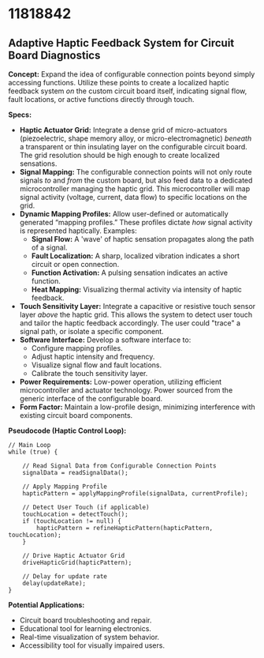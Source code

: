 # 11818842

## Adaptive Haptic Feedback System for Circuit Board Diagnostics

**Concept:** Expand the idea of configurable connection points beyond simply accessing functions. Utilize these points to create a localized haptic feedback system *on* the custom circuit board itself, indicating signal flow, fault locations, or active functions directly through touch.

**Specs:**

*   **Haptic Actuator Grid:** Integrate a dense grid of micro-actuators (piezoelectric, shape memory alloy, or micro-electromagnetic) *beneath* a transparent or thin insulating layer on the configurable circuit board. The grid resolution should be high enough to create localized sensations.
*   **Signal Mapping:** The configurable connection points will not only route signals *to* and *from* the custom board, but also feed data to a dedicated microcontroller managing the haptic grid. This microcontroller will map signal activity (voltage, current, data flow) to specific locations on the grid.
*   **Dynamic Mapping Profiles:** Allow user-defined or automatically generated “mapping profiles.” These profiles dictate *how* signal activity is represented haptically. Examples:
    *   **Signal Flow:** A 'wave' of haptic sensation propagates along the path of a signal.
    *   **Fault Localization:** A sharp, localized vibration indicates a short circuit or open connection.
    *   **Function Activation:** A pulsing sensation indicates an active function.
    *   **Heat Mapping:** Visualizing thermal activity via intensity of haptic feedback.
*   **Touch Sensitivity Layer:** Integrate a capacitive or resistive touch sensor layer *above* the haptic grid. This allows the system to detect user touch and tailor the haptic feedback accordingly.  The user could "trace" a signal path, or isolate a specific component.
*   **Software Interface:**  Develop a software interface to:
    *   Configure mapping profiles.
    *   Adjust haptic intensity and frequency.
    *   Visualize signal flow and fault locations.
    *   Calibrate the touch sensitivity layer.
*   **Power Requirements:** Low-power operation, utilizing efficient microcontroller and actuator technology. Power sourced from the generic interface of the configurable board.
*   **Form Factor:** Maintain a low-profile design, minimizing interference with existing circuit board components.

**Pseudocode (Haptic Control Loop):**

```
// Main Loop
while (true) {

    // Read Signal Data from Configurable Connection Points
    signalData = readSignalData();

    // Apply Mapping Profile
    hapticPattern = applyMappingProfile(signalData, currentProfile);

    // Detect User Touch (if applicable)
    touchLocation = detectTouch();
    if (touchLocation != null) {
        hapticPattern = refineHapticPattern(hapticPattern, touchLocation);
    }

    // Drive Haptic Actuator Grid
    driveHapticGrid(hapticPattern);

    // Delay for update rate
    delay(updateRate);
}
```

**Potential Applications:**

*   Circuit board troubleshooting and repair.
*   Educational tool for learning electronics.
*   Real-time visualization of system behavior.
*   Accessibility tool for visually impaired users.